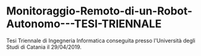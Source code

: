 # Monitoraggio-Remoto-di-un-Robot-Autonomo---TESI-TRIENNALE
Tesi Triennale di Ingegneria Informatica conseguita presso l'Università degli Studi di Catania il 29/04/2019.

